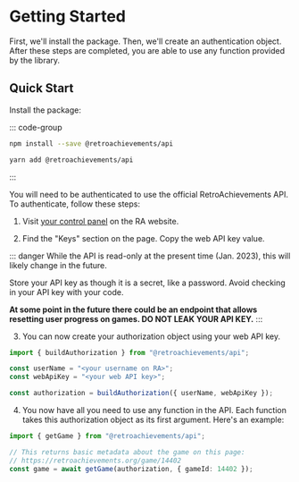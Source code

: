 # Getting Started

First, we'll install the package. Then, we'll create an authentication object. After these steps are completed, you are able to use any function provided by the library.

## Quick Start

Install the package:

::: code-group

```bash [npm]
npm install --save @retroachievements/api
```

```bash [yarn]
yarn add @retroachievements/api
```

:::

You will need to be authenticated to use the official RetroAchievements API. To authenticate, follow these steps:

1. Visit [your control panel](https://retroachievements.org/controlpanel.php) on the RA website.

2. Find the "Keys" section on the page. Copy the web API key value.

::: danger
While the API is read-only at the present time (Jan. 2023), this will likely change in the future.

Store your API key as though it is a secret, like a password. Avoid checking in your API key with your code.

**At some point in the future there could be an endpoint that allows resetting user progress on games. DO NOT LEAK YOUR API KEY.**
:::

3. You can now create your authorization object using your web API key.

```ts
import { buildAuthorization } from "@retroachievements/api";

const userName = "<your username on RA>";
const webApiKey = "<your web API key>";

const authorization = buildAuthorization({ userName, webApiKey });
```

4. You now have all you need to use any function in the API. Each function takes this authorization object as its first argument. Here's an example:

```ts
import { getGame } from "@retroachievements/api";

// This returns basic metadata about the game on this page:
// https://retroachievements.org/game/14402
const game = await getGame(authorization, { gameId: 14402 });
```
